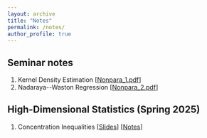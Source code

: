 ```yaml
---
layout: archive
title: "Notes"
permalink: /notes/
author_profile: true
---
```


## Seminar notes

1. Kernel Density Estimation [<a href="/files/Notes/Nonpara_1.pdf">Nonpara_1.pdf</a>]
2. Nadaraya--Waston Regression [<a href="/files/Notes/Nonpara_2.pdf">Nonpara_2.pdf</a>]


## High-Dimensional Statistics (Spring 2025)

1. Concentration Inequalities [<a href="/files/Notes/Concentration_Inequalities_slides.pdf">Slides</a>] [<a href="/files/Notes/Concentration_Inequalities_notes.pdf">Notes</a>]
 
